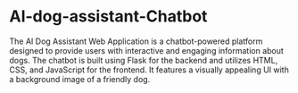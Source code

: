 # AI-dog-assistant-Chatbot
The AI Dog Assistant Web Application is a chatbot-powered platform designed to provide users with interactive and engaging information about dogs. The chatbot is built using Flask for the backend and utilizes HTML, CSS, and JavaScript for the frontend. It features a visually appealing UI with a background image of a friendly dog.
